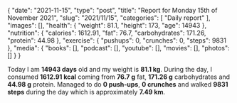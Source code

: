 {
    "date": "2021-11-15",
    "type": "post",
    "title": "Report for Monday 15th of November 2021",
    "slug": "2021\/11\/15",
    "categories": [
        "Daily report"
    ],
    "images": [],
    "health": {
        "weight": 81.1,
        "height": 173,
        "age": 14943
    },
    "nutrition": {
        "calories": 1612.91,
        "fat": 76.7,
        "carbohydrates": 171.26,
        "protein": 44.98
    },
    "exercise": {
        "pushups": 0,
        "crunches": 0,
        "steps": 9831
    },
    "media": {
        "books": [],
        "podcast": [],
        "youtube": [],
        "movies": [],
        "photos": []
    }
}

Today I am <strong>14943 days</strong> old and my weight is <strong>81.1 kg</strong>. During the day, I consumed <strong>1612.91 kcal</strong> coming from <strong>76.7 g</strong> fat, <strong>171.26 g</strong> carbohydrates and <strong>44.98 g</strong> protein. Managed to do <strong>0 push-ups</strong>, <strong>0 crunches</strong> and walked <strong>9831 steps</strong> during the day which is approximately <strong>7.49 km</strong>.